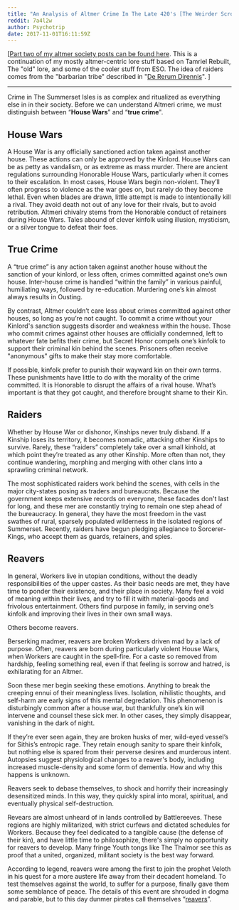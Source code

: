 ```yaml
---
title: "An Analysis of Altmer Crime In The Late 420's [The Weirder Scrolls]"
reddit: 7a4l2w
author: Psychotrip
date: 2017-11-01T16:11:59Z
---
```


[[Part two of my altmer society posts can be found here](https://www.reddit.com/r/teslore/comments/7a0pry/an_analysis_of_the_altmer_caste_system_in_the/). This is a continuation of my mostly altmer-centric lore stuff based on Tamriel Rebuilt, The "old" lore, and some of the cooler stuff from ESO. The idea of raiders comes from the "barbarian tribe" described in "[De Rerum Dirennis](http://en.uesp.net/wiki/Lore:De_Rerum_Dirennis)". ]

---------------------------------------------------------------------------------
Crime in The Summerset Isles is as complex and ritualized as everything else in in their society. Before we can understand Altmeri crime, we must distinguish between “**House Wars**” and “**true crime**".

House Wars
-----------
A House War is any officially sanctioned action taken against another house. These actions can only be approved by the Kinlord. House Wars can be as petty as vandalism, or as extreme as mass murder. There are ancient regulations surrounding Honorable House Wars, particularly when it comes to their escalation. In most cases, House Wars begin non-violent. They’ll often progress to violence as the war goes on, but rarely do they become lethal. Even when blades are drawn, little attempt is made to intentionally kill a rival. They avoid death not out of any love for their rivals, but to avoid retribution. Altmeri chivalry stems from the Honorable conduct of retainers during House Wars. Tales abound of clever kinfolk using illusion, mysticism, or a silver tongue to defeat their foes.

True Crime
-
A “true crime” is any action taken against another house without the sanction of your kinlord, or less often, crimes committed against one’s own house. Inter-house crime is handled “within the family” in various painful, humiliating ways, followed by re-education. Murdering one’s kin almost always results in Ousting.

 By contrast, Altmer couldn’t care less about crimes committed against other houses, so long as you’re not caught. To commit a crime without your Kinlord's sanction suggests disorder and weakness within the house. Those who commit crimes against other houses are officially condemned, left to whatever fate befits their crime, but Secret Honor compels one’s kinfolk to support their criminal kin behind the scenes. Prisoners often receive "anonymous" gifts to make their stay more comfortable.

If possible, kinfolk prefer to punish their wayward kin on their own terms. These punishments have little to do with the morality of the crime committed. It is Honorable to disrupt the affairs of a rival house. What’s important is that they got caught, and therefore brought shame to their Kin.

Raiders
-
Whether by House War or dishonor, Kinships never truly disband. If a Kinship loses its territory, it becomes nomadic, attacking other Kinships to survive. Rarely, these “raiders” completely take over a small kinhold, at which point they’re treated as any other Kinship. More often than not, they continue wandering, morphing and merging with other clans into a sprawling criminal network.

The most sophisticated raiders work behind the scenes, with cells in the major city-states posing as traders and bureaucrats. Because the government keeps extensive records on everyone, these facades don't last for long, and these mer are constantly trying to remain one step ahead of the bureaucracy. In general, they have the most freedom in the vast swathes of rural, sparsely populated wilderness in the isolated regions of Summerset. Recently, raiders have begun pledging allegiance to Sorcerer-Kings, who accept them as guards, retainers, and spies.

Reavers
-
In general, Workers live in utopian conditions, without the deadly responsibilities of the upper castes. As their basic needs are met, they have time to ponder their existence, and their place in society. Many feel a void of meaning within their lives, and try to
fill it with material-goods and frivolous entertainment. Others find purpose in family, in serving one’s kinfolk and improving their lives in their own small ways.

Others become reavers.

Berserking madmer, reavers are broken Workers driven mad by a lack of purpose. Often, reavers are born during particularly violent House Wars, when Workers are caught in the spell-fire. For a caste so removed from hardship, feeling something real, even if that feeling is sorrow and hatred, is exhilarating for an Altmer.

Soon these mer begin seeking these emotions. Anything to break the creeping ennui of their meaningless lives. Isolation, nihilistic thoughts, and self-harm are early signs of this mental degredation. This phenomenon is disturbingly common after a house war, but thankfully one’s kin will intervene and counsel these sick mer. In other cases, they simply disappear, vanishing in the dark of night.

If they’re ever seen again, they are broken husks of mer, wild-eyed vessel’s for Sithis’s entropic rage. They retain enough sanity to spare their kinfolk, but nothing else is spared from their perverse desires and murderous intent. Autopsies suggest physiological changes to a reaver's body, including increased muscle-density and some form of dementia. How and why this happens is unknown.

Reavers seek to debase themselves, to shock and horrify their increasingly desensitized minds. In this way, they quickly spiral into moral, spiritual, and eventually physical self-destruction.

Revears are almost unheard of in lands controlled by Battlereeves. These regions are highly militarized, with strict curfews and dictated schedules for Workers. Because they feel dedicated to a tangible cause (the defense of their kin), and have little time to philosophize, there's simply no opportunity for reavers to develop. Many fringe Youth tongs like The Thalmor see this as proof that a united, organized, militant society is the best way forward.

According to legend, reavers were among the first to join the prophet Veloth in his quest for a more austere life away from their decadent homeland. To test themselves against the world, to suffer for a purpose, finally gave them some semblance of peace. The details of this event are shrouded in dogma and parable, but to this day dunmer pirates call themselves “[reavers](http://en.uesp.net/wiki/Dragonborn:Reaver)”.
